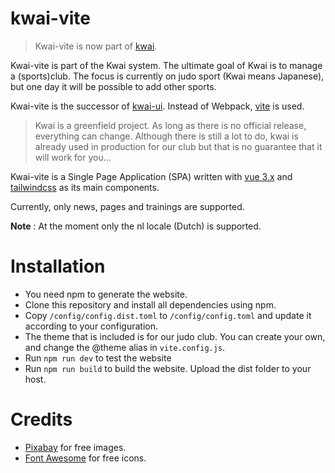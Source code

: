 # kwai-vite

> Kwai-vite is now part of [kwai](https://codeberg.org/zumuta/kwai).

Kwai-vite is part of the Kwai system. The ultimate goal of Kwai is to manage
a (sports)club. The focus is currently on judo sport (Kwai means Japanese), but
one day it will be possible to add other sports.

Kwai-vite is the successor of [kwai-ui](https://https://github.com/fbraem/kwai-ui).
Instead of Webpack, [vite](https://vitejs.dev/) is used. 

> Kwai is a greenfield project. As long as there is no official release,
> everything can change. Although there is still a lot to do, kwai is already
> used in production for our club but that is no guarantee that it will work
> for you...

Kwai-vite is a Single Page Application (SPA) written with [vue 3.x](https://vuejs.org/)
and [tailwindcss](https://tailwindcss.com/) as its main components.

Currently, only news, pages and trainings are supported.

**Note** : At the moment only the nl locale (Dutch) is supported.

# Installation
+ You need npm to generate the website.
+ Clone this repository and install all dependencies using npm.
+ Copy `/config/config.dist.toml` to `/config/config.toml` and update it 
  according to your configuration.
+ The theme that is included is for our judo club. You can create your own,
  and change the @theme alias in `vite.config.js`.
+ Run `npm run dev` to test the website
+ Run `npm run build` to build the website. Upload the dist folder to your
  host.

# Credits
+ [Pixabay](https://pixabay.com/?utm_source=link-attribution&utm_medium=referral&utm_campaign=image&utm_content=984393) for free images.
+ [Font Awesome](https://fontawesome.com/) for free icons.
